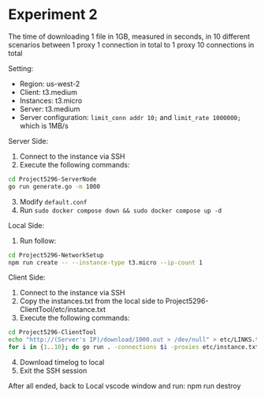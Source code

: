 # Experiment 2

The time of downloading 1 file in 1GB, measured in seconds, in 10 different scenarios between 1 proxy 1 connection in total to 1 proxy 10 connections in total

Setting:
- Region: us-west-2
- Client: t3.medium
- Instances: t3.micro
- Server: t3.medium
- Server configuration: `limit_conn addr 10;` and `limit_rate 1000000;` which is 1MB/s

Server Side:
1. Connect to the instance via SSH
2. Execute the following commands:
```bash
cd Project5296-ServerNode
go run generate.go -m 1000
```
3. Modify `default.conf`
4. Run `sudo docker compose down && sudo docker compose up -d`

Local Side:
1. Run follow:
```bash
cd Project5296-NetworkSetup
npm run create -- --instance-type t3.micro --ip-count 1
```

Client Side:
1. Connect to the instance via SSH
2. Copy the instances.txt from the local side to Project5296-ClientTool/etc/instance.txt
3. Execute the following commands:
```bash
cd Project5296-ClientTool
echo "http://(Server's IP)/download/1000.out > /dev/null" > etc/LINKS.txt
for i in {1..10}; do go run . -connections $i -proxies etc/instance.txt -requests etc/LINKS.txt -log logs/"$(date -Ins).log" -name Attempt$i -timeLog Experiment2_Result.log; done
```
4. Download timelog to local
5. Exit the SSH session

After all ended, back to Local vscode window and run:
npm run destroy
